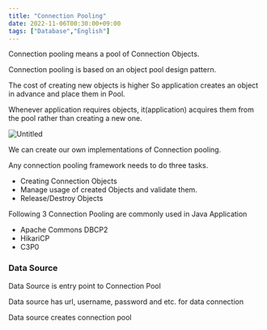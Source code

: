 ```yaml
---
title: "Connection Pooling"
date: 2022-11-06T00:30:00+09:00
tags: ["Database","English"]
---
```


Connection pooling means a pool of Connection Objects.

Connection pooling is based on an object pool design pattern.

The cost of creating new objects is higher So application creates an object in advance and place them in Pool.

Whenever application requires objects, it(application) acquires them from the pool rather than creating a new one.

![Untitled](/images/database/connection-pooling/img.png)

We can create our own implementations of Connection pooling.

Any connection pooling framework needs to do three tasks.

- Creating Connection Objects
- Manage usage of created Objects and validate them.
- Release/Destroy Objects

Following 3 Connection Pooling are commonly used in Java Application

- Apache Commons DBCP2
- HikariCP
- C3P0

### Data Source

Data Source is entry point to Connection Pool

Data source has url, username, password and etc. for data connection

Data source creates connection pool
